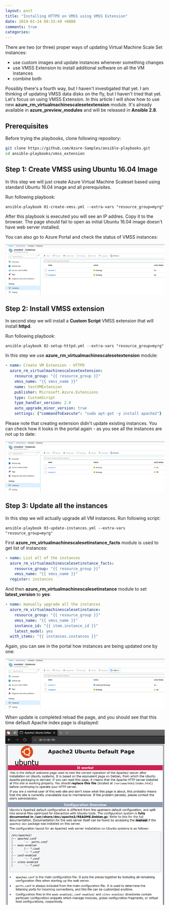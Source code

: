 ```yaml
---
layout: post
title: "Installing HTTPD on VMSS using VMSS Extension"
date: 2019-01-24 09:33:49 +0800
comments: true
categories: 
---
```


There are two (or three) proper ways of updating Virtual Machine Scale Set instances:

- use custom images and update instances whenever something changes
- use VMSS Extension to install additional software on all the VM instances
- combine both

Possibly there's a fourth way, but I haven't investigated that yet. I am thinking of updating VMSS data disks on the fly, but I haven't tried that yet. Let's focus on using VMSS Extension. In this article I will show how to use new **azure_rm_virtualmachinescalesetextension** module. It's already available in **azure_preview_modules** and will be released in **Ansible 2.8**.

## Prerequisites

Before trying the playbooks, clone following repository:

```bash
git clone https://github.com/Azure-Samples/ansible-playbooks.git
cd ansible-playbooks/vmss_extension
```


## Step 1: Create VMSS using Ubuntu 16.04 Image

In this step we will just create Azure Virtual Machine Scaleset based using standard Ubuntu 16.04 image and all prerequisites.

Run following playbook:

```
ansible-playbook 01-create-vmss.yml --extra-vars "resource_group=myrg"
```

After this playbook is executed you will see an IP addres. Copy it to the browser. The page should fail to open as initial Ubuntu 16.04 image doesn't have web server installed.

You can also go to Azure Portal and check the status of VMSS instances:

![VMSS Instances 1](/images/vmss-extension-01.png)

## Step 2: Install VMSS extension

In second step we will install a **Custom Script** VMSS extension that will install **httpd**.

Run following playbook:

```
ansible-playbook 02-setup-httpd.yml --extra-vars "resource_group=myrg"
```

In this step we use **azure_rm_virtualmachinescalesetextension** module:

```yaml
- name: Create VM Extension - HTTPD
  azure_rm_virtualmachinescalesetextension:
    resource_group: "{{ resource_group }}"
    vmss_name: "{{ vmss_name }}"
    name: testVMExtension
    publisher: Microsoft.Azure.Extensions
    type: CustomScript
    type_handler_version: 2.0
    auto_upgrade_minor_version: true
    settings: {"commandToExecute": "sudo apt-get -y install apache2"}
```

Please note that creating extension didn't update existing instances. You can check how it looks in the portal again - as you see all the instances are not up to date:

![VMSS Instances 2](/images/vmss-extension-02.png)

## Step 3: Update all the instances

In this step we will actually upgrade all VM instances. Run following script:

```
ansible-playbook 03-update-instances.yml --extra-vars "resource_group=myrg"
```

First **azure_rm_virtualmachinescalesetinstance_facts** module is used to get list of instances:

```yaml
- name: List all of the instances
  azure_rm_virtualmachinescalesetinstance_facts:
    resource_group: "{{ resource_group }}"
    vmss_name: "{{ vmss_name }}"
  register: instances
```
And then **azure_rm_virtualmachinescalesetinstance** module to set **latest_version** to **yes**:

```yaml
- name: manually upgrade all the instances 
  azure_rm_virtualmachinescalesetinstance:
    resource_group: "{{ resource_group }}"
    vmss_name: "{{ vmss_name }}"
    instance_id: "{{ item.instance_id }}"
    latest_model: yes
  with_items: "{{ instances.instances }}"
```

Again, you can see in the portal how instances are being updated one by one:

![VMSS Instances 3](/images/vmss-extension-03.png)

When update is completed reload the page, and you should see that this time default Apache index page is displayed:

![VMSS Instances 4](/images/vmss-extension-04.png)

